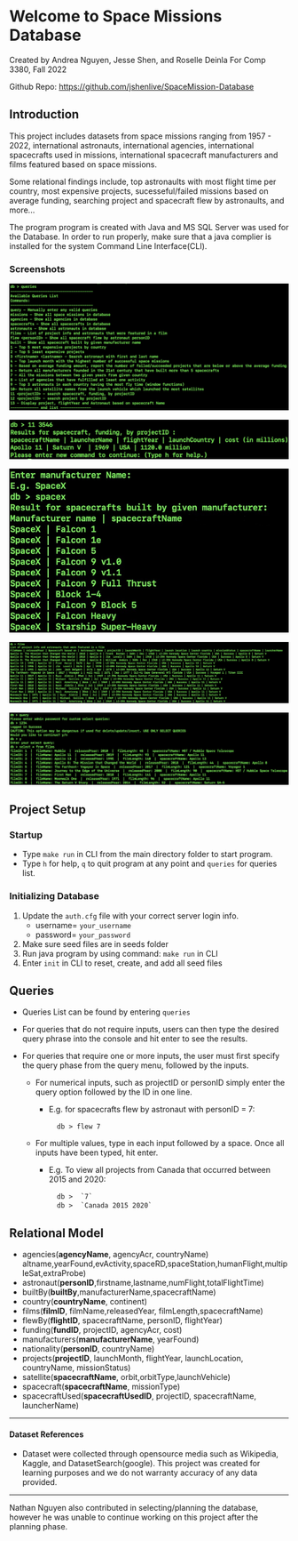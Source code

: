 # Welcome to Space Missions Database

Created by Andrea Nguyen, Jesse Shen, and Roselle Deinla
For Comp 3380, Fall 2022

Github Repo: https://github.com/jshenlive/SpaceMission-Database


## Introduction


This project includes datasets from space missions ranging from 1957 - 2022, international astronauts, international agencies, international spacecrafts used in missions, international spacecraft manufacturers and films featured based on space missions. 

Some relational findings include, top astronaults with most flight time per country, most expensive projects, sucesseful/failed missions based on average funding, searching project and spacecraft flew by astronaults, and more...

The program program is created with Java and MS SQL Server was used for the Database.
In order to run properly, make sure that a java complier is installed for the system Command Line Interface(CLI).

### Screenshots
!["screenshot on Queries List"](https://github.com/jshenlive/SpaceMission-Database/blob/main/screenshots/queriesList.jpg)

!["screenshot on Query 11"](https://github.com/jshenlive/SpaceMission-Database/blob/main/screenshots/query11.jpg)

!["screenshot on Query built"](https://github.com/jshenlive/SpaceMission-Database/blob/main/screenshots/built.jpg)

!["screenshot on Query films"](https://github.com/jshenlive/SpaceMission-Database/blob/main/screenshots/films.jpg)

!["screenshot on custom Query"](https://github.com/jshenlive/SpaceMission-Database/blob/main/screenshots/customQuery.jpg)



## Project Setup


### Startup
* Type `make run` in CLI from the main directory folder to start program.
* Type `h` for help, `q` to quit program at any point and `queries` for queries list.

### Initializing Database
1. Update the `auth.cfg` file with your correct server login info.
   - username= `your_username`
   - password= `your_password` 
2. Make sure seed files are in seeds folder
3. Run java program by using command: `make run` in CLI
4. Enter `init` in CLI to reset, create, and add all seed files


## Queries


* Queries List can be found by entering `queries`

* For queries that do not require inputs, users can then type the desired query phrase into the console and hit enter to see the results.

* For queries that require one or more inputs, the user must first specify the query phase from the query menu, followed by the inputs. 
  * For numerical inputs, such as projectID or personID simply enter the query option followed by the ID in one line.
    * E.g. for spacecrafts flew by astronaut with personID = 7:

            db > flew 7

  * For multiple values, type in each input followed by a space. Once all inputs have been typed, hit enter.
    * E.g. To view all projects from Canada that occurred between 2015 and 2020:

            db >  `7`
            db >  `Canada 2015 2020`


## Relational Model


-	agencies(**agencyName**, agencyAcr, countryName) altname,yearFound,evActivity,spaceRD,spaceStation,humanFlight,multipleSat,extraProbe)
-	astronaut(**personID**,firstname,lastname,numFlight,totalFlightTime)
-	builtBy(**builtBy**,manufacturerName,spacecraftName)
-	country(**countryName**, continent)
-	films(**filmID**, filmName,releasedYear, filmLength,spacecraftName)
-	flewBy(**flightID**, spacecraftName, personID, flightYear)
-	funding(**fundID**, projectID, agencyAcr, cost)
-	manufacturers(**manufacturerName**, yearFound)
-	nationality(**personID**, countryName)
-	projects(**projectID**, launchMonth, flightYear, launchLocation, countryName, missionStatus)
-	satellite(**spacecraftName**, orbit,orbitType,launchVehicle)
-	spacecraft(**spacecraftName**, missionType)
-	spacecraftUsed(**spacecraftUsedID**, projectID, spacecraftName, launcherName)


--------------
#### Dataset References
- Dataset were collected through opensource media such as Wikipedia, Kaggle, and DatasetSearch(google). This project was created for learning purposes and we do not warranty accuracy of any data provided.
-------
Nathan Nguyen also contributed in selecting/planning the database, however he was unable to continue working on this project after the planning phase. 
